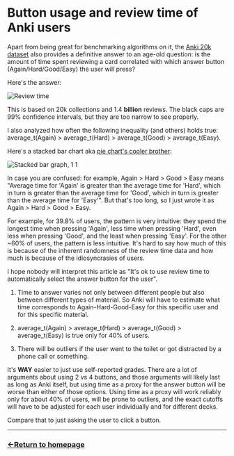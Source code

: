# Button usage and review time of Anki users

Apart from being great for benchmarking algorithms on it, the [Anki 20k dataset](https://huggingface.co/datasets/open-spaced-repetition/FSRS-Anki-20k) also provides a definitive answer to an age-old question: is the amount of time spent reviewing a card correlated with which answer button (Again/Hard/Good/Easy) the user will press?

Here's the answer: 

![Review time](https://github.com/user-attachments/assets/a0b9fa96-d23f-471a-930c-cb3311f30921)

This is based on 20k collections and 1.4 **billion** reviews. The black caps are 99% confidence intervals, but they are too narrow to see properly.

I also analyzed how often the following inequality (and others) holds true: average_t(Again) > average_t(Hard) > average_t(Good) > average_t(Easy).

Here's a stacked bar chart aka [pie chart's cooler brother](https://github.com/cxli233/FriendsDontLetFriends?tab=readme-ov-file#10-friends-dont-let-friends-make-pie-chart):

![Stacked bar graph, 1 1](https://github.com/user-attachments/assets/952020cb-0183-49b0-9329-e9f121e152fd)

In case you are confused: for example, Again > Hard > Good > Easy means "Average time for 'Again' is greater than the average time for 'Hard', which in turn is greater than the average time for 'Good', which in turn is greater than the average time for 'Easy'". But that's too long, so I just wrote it as Again > Hard > Good > Easy.

For example, for 39.8% of users, the pattern is very intuitive: they spend the longest time when pressing 'Again', less time when pressing 'Hard', even less when pressing 'Good', and the least when pressing 'Easy'. For the other ~60% of users, the pattern is less intuitive. It's hard to say how much of this is because of the inherent randomness of the review time data and how much is because of the idiosyncrasies of users.

I hope nobody will interpret this article as "It's ok to use review time to automatically select the answer button for the user".

1) Time to answer varies not only between different people but also between different types of material. So Anki will have to estimate what time corresponds to Again-Hard-Good-Easy for this specific user and for this specific material.
   
2) average_t(Again) > average_t(Hard) > average_t(Good) > average_t(Easy) is true only for 40% of users.

3) There will be outliers if the user went to the toilet or got distracted by a phone call or something.

It's **WAY** easier to just use self-reported grades. There are a lot of arguments about using 2 vs 4 buttons, and those arguments will likely last as long as Anki itself, but using time as a proxy for the answer button will be worse than either of those options. Using time as a proxy will work reliably only for about 40% of users, will be prone to outliers, and the exact cutoffs will have to be adjusted for each user individually and for different decks.

Compare that to just asking the user to click a button.



___
### [←Return to homepage](https://expertium.github.io/)
